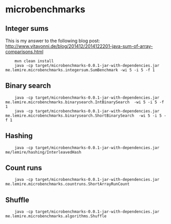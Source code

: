 microbenchmarks
===============




Integer sums
--------------

This is my answer to the following blog post: http://www.vitavonni.de/blog/201412/2014122201-java-sum-of-array-comparisons.html

        mvn clean install
        java -cp target/microbenchmarks-0.0.1-jar-with-dependencies.jar me.lemire.microbenchmarks.integersum.SumBenchmark -wi 5 -i 5 -f 1

Binary search
--------------
        java -cp target/microbenchmarks-0.0.1-jar-with-dependencies.jar me.lemire.microbenchmarks.binarysearch.IntBinarySearch  -wi 5 -i 5 -f 1
        java -cp target/microbenchmarks-0.0.1-jar-with-dependencies.jar me.lemire.microbenchmarks.binarysearch.ShortBinarySearch  -wi 5 -i 5 -f 1


Hashing
---------

        java -cp target/microbenchmarks-0.0.1-jar-with-dependencies.jar me/lemire/hashing/InterleavedHash

Count runs
-------------

        java -cp target/microbenchmarks-0.0.1-jar-with-dependencies.jar me.lemire.microbenchmarks.countruns.ShortArrayRunCount

Shuffle
-----------
        java -cp target/microbenchmarks-0.0.1-jar-with-dependencies.jar me.lemire.microbenchmarks.algorithms.Shuffle
 
